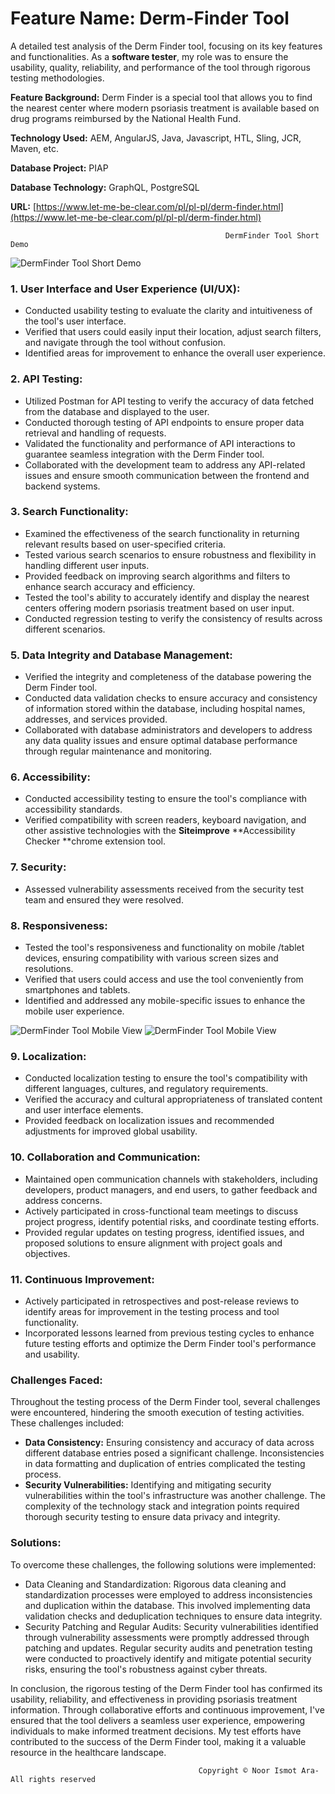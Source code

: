 
# **Feature Name: Derm-Finder Tool**

A detailed test analysis of the Derm Finder tool, focusing on its key features and functionalities. As a **software tester**, my role was to ensure the usability, quality, reliability, and performance of the tool through rigorous testing methodologies.

**Feature Background:** Derm Finder is a special tool that allows you to find the nearest center where modern psoriasis treatment is available based on drug programs reimbursed by the National Health Fund.

**Technology Used:** AEM, AngularJS, Java, Javascript, HTL, Sling, JCR, Maven, etc.

**Database Project:** PIAP 

**Database Technology:** GraphQL, PostgreSQL

**URL:** [https://www.let-me-be-clear.com/pl/pl-pl/derm-finder.html](https://www.let-me-be-clear.com/pl/pl-pl/derm-finder.html)




                                                    DermFinder Tool Short Demo



![DermFinder Tool Short Demo](DermFinderDemo.gif)



### **1. User Interface and User Experience (UI/UX):**



* Conducted usability testing to evaluate the clarity and intuitiveness of the tool's user interface.
* Verified that users could easily input their location, adjust search filters, and navigate through the tool without confusion.
* Identified areas for improvement to enhance the overall user experience.



### **2. API Testing:**



*  Utilized Postman for API testing to verify the accuracy of data fetched from the database and displayed to the user.
*  Conducted thorough testing of API endpoints to ensure proper data retrieval and handling of requests.
* Validated the functionality and performance of API interactions to guarantee seamless integration with the Derm Finder tool.
*  Collaborated with the development team to address any API-related issues and ensure smooth communication between the frontend and backend systems.



### **3. Search Functionality:**



* Examined the effectiveness of the search functionality in returning relevant results based on user-specified criteria.
* Tested various search scenarios to ensure robustness and flexibility in handling different user inputs.
* Provided feedback on improving search algorithms and filters to enhance search accuracy and efficiency.
* Tested the tool's ability to accurately identify and display the nearest centers offering modern psoriasis treatment based on user input.
* Conducted regression testing to verify the consistency of results across different scenarios.




### **5. Data Integrity and Database Management:**



* Verified the integrity and completeness of the database powering the Derm Finder tool.
* Conducted data validation checks to ensure accuracy and consistency of information stored within the database, including hospital names, addresses, and services provided.
* Collaborated with database administrators and developers to address any data quality issues and ensure optimal database performance through regular maintenance and monitoring.



### **6. Accessibility:**



* Conducted accessibility testing to ensure the tool's compliance with accessibility standards.
* Verified compatibility with screen readers, keyboard navigation, and other assistive technologies with the **Siteimprove** **Accessibility Checker **chrome extension tool.




### **7. Security:**



* Assessed vulnerability assessments received from the security test team and ensured they were resolved.



### **8. Responsiveness:**



* Tested the tool's responsiveness and functionality on mobile /tablet devices, ensuring compatibility with various screen sizes and resolutions.
* Verified that users could access and use the tool conveniently from smartphones and tablets.
* Identified and addressed any mobile-specific issues to enhance the mobile user experience.


![DermFinder Tool Mobile View](dermfinder-Ipad.png)
![DermFinder Tool Mobile View](mobileView-dermfinder.png) 

                         

### **9. Localization:**



* Conducted localization testing to ensure the tool's compatibility with different languages, cultures, and regulatory requirements.
* Verified the accuracy and cultural appropriateness of translated content and user interface elements.
* Provided feedback on localization issues and recommended adjustments for improved global usability.



### **10. Collaboration and Communication:**



* Maintained open communication channels with stakeholders, including developers, product managers, and end users, to gather feedback and address concerns.
* Actively participated in cross-functional team meetings to discuss project progress, identify potential risks, and coordinate testing efforts.
* Provided regular updates on testing progress, identified issues, and proposed solutions to ensure alignment with project goals and objectives.



### **11. Continuous Improvement:**



* Actively participated in retrospectives and post-release reviews to identify areas for improvement in the testing process and tool functionality.
* Incorporated lessons learned from previous testing cycles to enhance future testing efforts and optimize the Derm Finder tool's performance and usability.



### **Challenges Faced:**

Throughout the testing process of the Derm Finder tool, several challenges were encountered, hindering the smooth execution of testing activities. These challenges included:



* **Data Consistency:** Ensuring consistency and accuracy of data across different database entries posed a significant challenge. Inconsistencies in data formatting and duplication of entries complicated the testing process.
* **Security Vulnerabilities:** Identifying and mitigating security vulnerabilities within the tool's infrastructure was another challenge. The complexity of the technology stack and integration points required thorough security testing to ensure data privacy and integrity.



### **Solutions:**

To overcome these challenges, the following solutions were implemented:



* Data Cleaning and Standardization: Rigorous data cleaning and standardization processes were employed to address inconsistencies and duplication within the database. This involved implementing data validation checks and deduplication techniques to ensure data integrity.
* Security Patching and Regular Audits: Security vulnerabilities identified through vulnerability assessments were promptly addressed through patching and updates. Regular security audits and penetration testing were conducted to proactively identify and mitigate potential security risks, ensuring the tool's robustness against cyber threats.

In conclusion, the rigorous testing of the Derm Finder tool has confirmed its usability, reliability, and effectiveness in providing psoriasis treatment information. Through collaborative efforts and continuous improvement, I've ensured that the tool delivers a seamless user experience, empowering individuals to make informed treatment decisions. My test efforts have contributed to the success of the Derm Finder tool, making it a valuable resource in the healthcare landscape.

                                                   
                                              Copyright © Noor Ismot Ara- All rights reserved 
